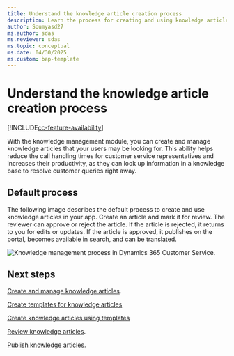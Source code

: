 ```yaml
---
title: Understand the knowledge article creation process
description: Learn the process for creating and using knowledge articles.
author: Soumyasd27
ms.author: sdas
ms.reviewer: sdas
ms.topic: conceptual
ms.date: 04/30/2025
ms.custom: bap-template
---
```


# Understand the knowledge article creation process

[!INCLUDE[cc-feature-availability](../../includes/cc-feature-availability.md)]

With the knowledge management module, you can create and manage knowledge articles that your users may be looking for. This ability helps reduce the call handling times for customer service representatives and increases their productivity, as they can look up information in a knowledge base to resolve customer queries right away.

## Default process

The following image describes the default process to create and use knowledge articles in your app. Create an article and mark it for review. The reviewer can approve or reject the article. If the article is rejected, it returns to you for edits or updates. If the article is approved, it publishes on the portal, becomes available in search, and can be translated.
  
![Knowledge management process in Dynamics 365 Customer Service.](../media/v8-km-walkthrough.png "Knowledge management process in Dynamics 365 Customer Service.")  
 
## Next steps

[Create and manage knowledge articles](customer-service-hub-user-guide-knowledge-article.md#create-and-manage-knowledge-articles).

[Create templates for knowledge articles](create-templates-knowledge-article.md#create-templates-for-knowledge-articles)

[Create knowledge articles using templates](customer-service-hub-user-guide-knowledge-article.md#create-knowledge-articles-using-templates)

[Review knowledge articles](review-ka.md#review-knowledge-articles).

[Publish knowledge articles](publish-ka.md#publish-knowledge-articles).
